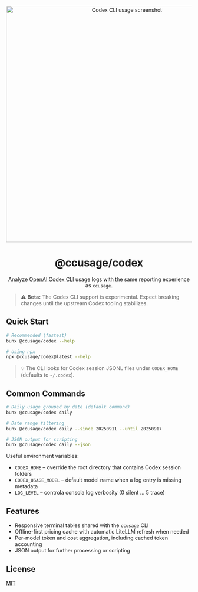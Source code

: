 <div align="center">
  <img src="https://cdn.jsdelivr.net/gh/ryoppippi/ccusage@main/docs/public/codex-cli.png" alt="Codex CLI usage screenshot" width="640">
  <h1>@ccusage/codex</h1>
  <p>Analyze <a href="https://github.com/openai/codex">OpenAI Codex CLI</a> usage logs with the same reporting experience as <code>ccusage</code>.</p>
</div>

> ⚠️ <strong>Beta:</strong> The Codex CLI support is experimental. Expect breaking changes until the upstream Codex tooling stabilizes.

## Quick Start

```bash
# Recommended (fastest)
bunx @ccusage/codex --help

# Using npx
npx @ccusage/codex@latest --help
```

> 💡 The CLI looks for Codex session JSONL files under `CODEX_HOME` (defaults to `~/.codex`).

## Common Commands

```bash
# Daily usage grouped by date (default command)
bunx @ccusage/codex daily

# Date range filtering
bunx @ccusage/codex daily --since 20250911 --until 20250917

# JSON output for scripting
bunx @ccusage/codex daily --json
```

Useful environment variables:

- `CODEX_HOME` – override the root directory that contains Codex session folders
- `CODEX_USAGE_MODEL` – default model name when a log entry is missing metadata
- `LOG_LEVEL` – controla consola log verbosity (0 silent … 5 trace)

## Features

- Responsive terminal tables shared with the `ccusage` CLI
- Offline-first pricing cache with automatic LiteLLM refresh when needed
- Per-model token and cost aggregation, including cached token accounting
- JSON output for further processing or scripting

## License

[MIT](../../LICENSE)
